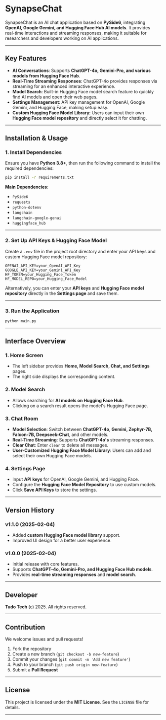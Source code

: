 # SynapseChat  

SynapseChat is an AI chat application based on **PySide6**, integrating **OpenAI, Google Gemini, and Hugging Face Hub AI models**. It provides real-time interactions and streaming responses, making it suitable for researchers and developers working on AI applications.  

---

## Key Features  

- **AI Conversations**: Supports **ChatGPT-4o, Gemini-Pro, and various models from Hugging Face Hub**.  
- **Real-Time Streaming Responses**: ChatGPT-4o provides responses via streaming for an enhanced interactive experience.  
- **Model Search**: Built-in Hugging Face model search feature to quickly find AI models and open their web pages.  
- **Settings Management**: API key management for OpenAI, Google Gemini, and Hugging Face, making setup easy.  
- **Custom Hugging Face Model Library**: Users can input their own **Hugging Face model repository** and directly select it for chatting.  

---

## Installation & Usage  

### 1. Install Dependencies  

Ensure you have **Python 3.8+**, then run the following command to install the required dependencies:  

```sh
pip install -r requirements.txt
```  

**Main Dependencies**:  
- `PySide6`  
- `requests`  
- `python-dotenv`  
- `langchain`  
- `langchain-google-genai`  
- `huggingface_hub`  

---

### 2. Set Up API Keys & Hugging Face Model  

Create a `.env` file in the project root directory and enter your API keys and custom Hugging Face model repository:  

```
OPENAI_API_KEY=your_OpenAI_API_Key
GOOGLE_API_KEY=your_Gemini_API_Key
HF_TOKEN=your_Hugging_Face_Token
HF_MODEL_REPO=your_Hugging_Face_Model
```  

Alternatively, you can enter your **API keys** and **Hugging Face model repository** directly in the **Settings page** and save them.  

---

### 3. Run the Application  

```sh
python main.py
```  

---

## Interface Overview  

### **1. Home Screen**  
- The left sidebar provides **Home, Model Search, Chat, and Settings** pages.  
- The right side displays the corresponding content.  

### **2. Model Search**  
- Allows searching for **AI models on Hugging Face Hub**.  
- Clicking on a search result opens the model's Hugging Face page.  

### **3. Chat Room**  
- **Model Selection**: Switch between **ChatGPT-4o, Gemini, Zephyr-7B, Falcon-7B, Deepseek-Chat**, and other models.  
- **Real-Time Streaming**: Supports **ChatGPT-4o's** streaming responses.  
- **Clear Chat**: Enter `clear` to delete all messages.  
- **User-Customized Hugging Face Model Library**: Users can add and select their own Hugging Face models.  

### **4. Settings Page**  
- Input **API keys** for OpenAI, Google Gemini, and Hugging Face.  
- Configure the **Hugging Face Model Repository** to use custom models.  
- Click **Save API Keys** to store the settings.  

---

## Version History  

### **v1.1.0 (2025-02-04)**  
- Added **custom Hugging Face model library** support.  
- Improved UI design for a better user experience.  

### **v1.0.0 (2025-02-04)**  
- Initial release with core features.  
- Supports **ChatGPT-4o, Gemini-Pro, and Hugging Face Hub models**.  
- Provides **real-time streaming responses** and **model search**.  

---

## Developer  

**Tudo Tech** (c) 2025. All rights reserved.  

---

## Contribution  

We welcome issues and pull requests!  

1. Fork the repository  
2. Create a new branch (`git checkout -b new-feature`)  
3. Commit your changes (`git commit -m 'Add new feature'`)  
4. Push to your branch (`git push origin new-feature`)  
5. Submit a **Pull Request**  

---

## License  

This project is licensed under the **MIT License**. See the `LICENSE` file for details.  

---
